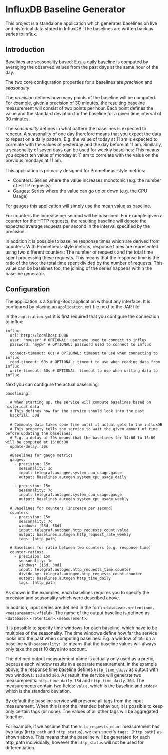 # InfluxDB Baseline Generator

This project is a standalone application which generates baselines on live and historical data stored in InfluxDB.
The baselines are written back as series to Influx.

## Introduction

Baselines are seasonality based: E.g. a daily baseline is computed by averaging the observed values from the past days at the same hour of the day.

The two core configuration properties for a baselines are *precision* and *seasonality*.

The *precision* defines how many points of the baseline will be computed. For example, given a precision of 30 minutes,
the resulting baseline measurement will consist of two points per hour. Each point defines the value and the standard deviation
for the baseline for a given time interval of 30 minutes.

The *seasonality* defines in what pattern the baselines is expected to reoccur.
A seasonality of one day therefore means that you expect the data to repeat on a daily pattern.
E.g. the value of today at 11 am is expected to correlate with the values of yesterday and the day before at 11 am.
Similarly, a seasonality of seven days can be used for weekly baselines:
This means you expect teh value of monday at 11 am to correlate with the value on the previous mondays at 11 am.


This application is primarily designed for Prometheus-style metrics:
* Counters: Series where the value increases monotonic (e.g. the number of HTTP requests)
* Gauges: Series where the value can go up or down (e.g. the CPU Usage)

For gauges this application will simply use the mean value as baseline.

For counters the increase per second will be baselined. For example given a counter for the HTTP requests,
 the resulting baseline will denote the expected average requests per second in the interval specified by the precision.
 
In addition it is possible to baseline response times which are derived from counters:
With Prometheus-style metrics, response times are represented using two different counters:
The number of requests and the total time spent processing these requests.
This means that the response time is the ratio of the two: the total time spent divided by the number of requests.
This value can be baselines too, the joining of the series happens within the baseline generator.

## Configuration

The application is a Spring-Boot application without any interface. It is configured by placing an `application.yml`
file next to the JAR file.

In the `application.yml` it is first required that you configure the connection to influx:
```
influx:
  url: http://localhost:8086
  user: "myuser" # OPTIONAL: username used to connect to influx
  password: "mypw" # OPTIONAL: password used to connect to influx
  
  connect-timeout: 60s # OPTIONAL: timeout to use when connecting to influx
  read-timeout: 60s # OPTIONAL: timeout to use when reading data from influx
  write-timeout: 60s # OPTIONAL: timeout to use when writing data to influx
```

Next you can configure the actual baselining:
```
baselining:

  # When starting up, the service will compute baselines based on historical data
  # This defines how far the service should look into the past
  backfill: 30d
  
  # Commonly data takes some time until it actual gets to the influxDB
  # This property tells the service to wait the given amount of time before updating the baselines.
  # E.g. a delay of 30s means that the baselines for 14:00 to 15:00 will be computed at 15:00:30
  update-delay: 30s
  
  #Baselines for gauge metrics
  gauges:
    - precision: 15m
      seasonality: 1d
      input: telegraf.autogen.system_cpu_usage.gauge
      output: baselines.autogen.system_cpu_usage_daily
      
    - precision: 15m
      seasonality: 7d
      input: telegraf.autogen.system_cpu_usage.gauge
      output: baselines.autogen.system_cpu_usage_weekly
      
  # Baselines for counters (increase per second)
  counters:
    - precision: 15m
      seasonality: 7d
      windows: [28d, 56d]
      input: telegraf.autogen.http_requests_count.value
      output: baselines.autogen.http_request_rate_weekly
      tags: [http_path]
  
  # Baselines for ratio between two counters (e.g. response time)    
  counter-ratios:
    - precision: 15m
      seasonality: 1d
      windows: [15d, 30d]
      input: telegraf.autogen.http_requests_time.counter
      divide-by: telegraf.autogen.http_requests_count.counter
      output: baselines.autogen.http_time_daily
      tags: [http_path]
```

As shown in the examples, each baselines requires you to specify the precision and seasonality which were described above.

In addition, input series are defined in the form `<database>.<retention>.<measurement>.<field>`.
The name of the output baseline is defined as `<database>.<retention>.<measurement>`.

It is possible to specify time windows for each baseline, which have to be multiples of the seasonality.
The time windows define how far the service looks into the past when computing baselines:
E.g. a window of `10d` on a baseline with `seasonality: 1d` means that the baseline values will always only take the past 10 days into account.

The defined output measurement name is actually only used as a prefix, because each window results in a separate measurement.
In the example above, the response time baseline defines `http_time_daily` as output with two windows: `15d` and `30d`.
As result, the service will generate two measurements: `http_time_daily_15d` and `http_time_daily_30d`.
The measurements contain two fields: `value`, which is the baseline and `stddev` which is the standard deviation.

By default the baseline service will preserve all tags from the input measurement.
When this is not the intended behaviour, it is possible to keep only certain tags (or none).
The values of all other tags will be aggregated together.

For example, if we assume that the `http_requests_count` measurement has two tags (`http_path` and `http_status`),
we can specify `tags: [http_path]` as shown above. This means that the baseline will be generated for each http_path individually,
however the `http_status` will not be used for differentiation.

